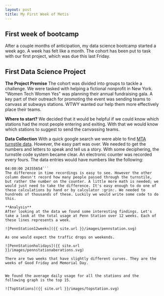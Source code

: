 ```yaml
---
layout: post
title: My First Week of Metis
---
```


## First week of bootcamp

After a couple months of anticipation, my data science bootcamp started a week ago. A week has felt like a month. The cohort has been put to task with our first project, which was due this last Friday.


## First Data Science Project
**The Project Premise**
The cohort was divided into groups to tackle a challenge. We were tasked with helping a fictional nonprofit in New York. "Women Tech Women Yes" was planning their annual fundraising gala. A key part of their outreach for promoting the event was sending teams to canvass at subways stations. WTWY wanted our help them more effectively place their teams.

**Where to start?**
We decided that it would be helpful if we could know which stations had the most people entering and exiting. With that we would know which stations to suggest to send the canvassing teams.

**Data Collection**
With a quick google search we were able to find [MTA turnstile data](http://web.mta.info/developers/turnstile.html). However, the easy part was over. We needed to get the numbers and letters to speak and tell us a story. With some deciphering, the turnstile code system became clear. An electronic counter was recorded every fours. The data entries would have numbers like the following:
```00:00:00 24355643  
04:00:00 24355654```
The difference in time recordings is easy to see. However the other column doesn't record how many people passed through the turnstile, but rather the number on the counter. A little more math is needed; we would just need to take the difference. It's easy enough to do one of these calculations by hand or by calculator :grin:. We needed to hundreds of thousands of these. Luckily we would write some code to do this.

**Analysis**
After looking at the data we found some interesting findings. Let's take a look at the total usage at Penn Station over 12 weeks. Each of these lines represents a week.

![PennStation12weeks]({{ site.url }}/images/pennstation.svg)

As one would expect the traffic drops on weekends.

![PennStationholidays]({{ site.url }}/images/pennstationaberations.svg)

There are two weeks that have slightly different curves. They are the weeks of Good Friday and Memorial Day.


We found the average daily usage for all the stations and the following graph is the top 15.

![TopStations]({{ site.url }}/images/topstation.svg)
